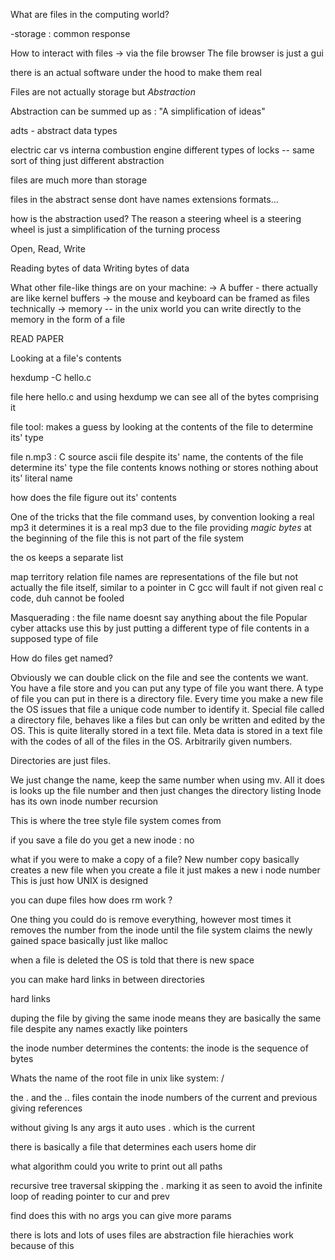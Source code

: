 What are files in the computing world? 

-storage : common response

How to interact with files
	-> via the file browser 
The file browser is just a gui 

there is an actual software under the hood to make them real 

Files are not actually storage but *Abstraction*

Abstraction can be summed up as : "A simplification of ideas"

adts - abstract data types

electric car vs interna  combustion engine 
different types of locks -- same sort of thing just different abstraction 

files are much more than storage 

files in the abstract sense dont have names extensions formats... 

how is the abstraction used?
The reason a steering wheel is a steering wheel is just a simplification of the turning process 

Open, Read, Write

Reading bytes of data 
Writing bytes of data 

What other file-like things are on your machine: 
-> A buffer - there actually are like kernel buffers
-> the mouse and keyboard can be framed as files technically 
-> memory -- in the unix world you can write directly to the memory in the form of a file

READ PAPER 

Looking at a file's contents

hexdump -C hello.c 

file here hello.c and using hexdump we can see all of the bytes comprising it 

file tool: makes a guess by looking at the contents of the file to determine its' type

file n.mp3 : C source ascii file 
despite its' name, the contents of the file determine its' type
the file contents knows nothing or stores nothing about its' literal name 

how does the file figure out its' contents

One of the tricks that the file command uses, by convention looking a real mp3 it determines it is a real mp3 due to the file providing *magic bytes* at the beginning of the file
this is not part of the file system 

the os keeps a separate list 

map territory relation 
file names are representations of the file but not actually the file itself, similar to a pointer in C 
gcc will fault if not given real c code, duh cannot be fooled

Masquerading : the file name doesnt say anything about the file
Popular cyber attacks use this by just putting a different type of file contents in a supposed type of file 

How do files get named? 

Obviously we can double click on the file and see the contents we want. 
You have a file store and you can put any type of file you want there. 
A type of file you can put in there is a directory file. 
Every time you make a new file the OS issues that file a unique code number to identify it. 
Special file called a directory file, behaves like a files but can only be written and edited by the OS. 
This is quite literally stored in a text file. Meta data is stored in a text file with the codes of all of the files in the OS. Arbitrarily given numbers. 

Directories are just files. 

We just change the name, keep the same number when using mv. All it does is looks up the file number and then just changes the directory listing 
Inode has its own inode number
recursion 

This is where the tree style file system comes from 

if you save a file do you get a new inode : no 

what if you were to make a copy of a file? New number 
copy basically creates a new file 
when you create a file it just makes a new i node number 
This is just how UNIX is designed 

you can dupe files
how does rm work ?

One thing you could do is remove everything, however most times it removes the number from the inode 
until the file system claims the newly gained space 
basically just like malloc 

when a file is deleted the OS is told that there is new space 

you can make hard links in between directories

hard links 

duping the file by giving the same inode means they are basically the same file despite any names 
exactly like pointers

the inode number determines the contents: the inode is the sequence of bytes

Whats the name of the root file in unix like system: /

the . and the .. files contain the inode numbers of the current and previous giving references 

without giving ls any args it auto uses . which is the current 

there is basically a file that determines each users home dir 

what algorithm could you write to print out all paths 

recursive tree traversal 
skipping the . marking it as seen to avoid the infinite loop of reading pointer to cur and prev 

find does this with no args you can give more params 

there is lots and lots of uses 
files are abstraction file hierachies work because of this 